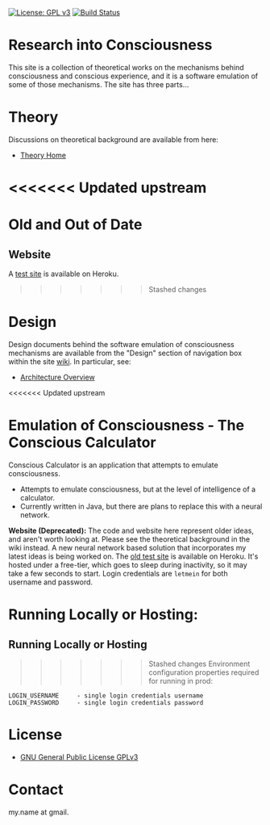 [![License: GPL v3](https://img.shields.io/badge/License-GPLv3-blue.svg)](https://www.gnu.org/licenses/gpl-3.0)
[![Build Status](https://travis-ci.com/toaomalkster/conscious-calculator.svg?branch=master)](https://travis-ci.com/toaomalkster/conscious-calculator)

# Research into Consciousness
This site is a collection of theoretical works on the mechanisms behind consciousness and conscious experience, and it is a software emulation of some of those mechanisms.
The site has three parts...


# Theory
Discussions on theoretical background are available from here:
* [Theory Home](https://github.com/toaomalkster/conscious-calculator/wiki/Theory-Home)

<<<<<<< Updated upstream
=======
# Old and Out of Date
## Website
A [test site](https://conscious-calculator.herokuapp.com) is available on Heroku.
>>>>>>> Stashed changes

# Design
Design documents behind the software emulation of consciousness mechanisms are available from the "Design" section of navigation box within the site [wiki](https://github.com/toaomalkster/conscious-calculator/wiki). In particular, see:
* [Architecture Overview](https://github.com/toaomalkster/conscious-calculator/wiki/Architecture-Overview)

<<<<<<< Updated upstream

# Emulation of Consciousness - The Conscious Calculator
Conscious Calculator is an application that attempts to emulate consciousness.
* Attempts to emulate consciousness, but at the level of intelligence of a calculator.
* Currently written in Java, but there are plans to replace this with a neural network.

**Website (Deprecated):**
The code and website here represent older ideas, and aren't worth looking at. Please see the theoretical background in the wiki instead. A new neural network based solution that incorporates my latest ideas is being worked on. The [old test site](https://conscious-calculator.herokuapp.com) is available on Heroku. It's hosted under a free-tier, which goes to sleep during inactivity, so it may take a few seconds to start. Login credentials are `letmein` for both username and password.

**Running Locally or Hosting:**
=======
## Running Locally or Hosting
>>>>>>> Stashed changes
Environment configuration properties required for running in prod:

    LOGIN_USERNAME     - single login credentials username
    LOGIN_PASSWORD     - single login credentials password


# License
* [GNU General Public License GPLv3](https://www.gnu.org/licenses/gpl-3.0.en.html)

# Contact
my.name at gmail.
